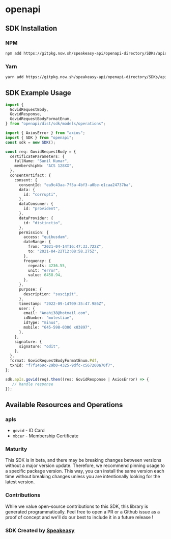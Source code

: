 # openapi

<!-- Start SDK Installation -->
## SDK Installation

### NPM

```bash
npm add https://gitpkg.now.sh/speakeasy-api/openapi-directory/SDKs/apisetu.gov.in/icsi/3.0.0/typescript
```

### Yarn

```bash
yarn add https://gitpkg.now.sh/speakeasy-api/openapi-directory/SDKs/apisetu.gov.in/icsi/3.0.0/typescript
```
<!-- End SDK Installation -->

## SDK Example Usage
<!-- Start SDK Example Usage -->
```typescript
import {
  GovidRequestBody,
  GovidResponse,
  GovidRequestBodyFormatEnum,
} from "openapi/dist/sdk/models/operations";

import { AxiosError } from "axios";
import { SDK } from "openapi";
const sdk = new SDK();

const req: GovidRequestBody = {
  certificateParameters: {
    fullName: "Sunil Kumar",
    membershipNo: "ACS 128XX",
  },
  consentArtifact: {
    consent: {
      consentId: "ea9c43aa-7f5a-4bf3-a0be-e1caa24737ba",
      data: {
        id: "corrupti",
      },
      dataConsumer: {
        id: "provident",
      },
      dataProvider: {
        id: "distinctio",
      },
      permission: {
        access: "quibusdam",
        dateRange: {
          from: "2021-04-14T16:47:33.722Z",
          to: "2021-04-22T12:08:58.275Z",
        },
        frequency: {
          repeats: 4236.55,
          unit: "error",
          value: 6458.94,
        },
      },
      purpose: {
        description: "suscipit",
      },
      timestamp: "2022-09-14T09:35:47.986Z",
      user: {
        email: "Anahi38@hotmail.com",
        idNumber: "molestiae",
        idType: "minus",
        mobile: "645-598-0306 x03897",
      },
    },
    signature: {
      signature: "odit",
    },
  },
  format: GovidRequestBodyFormatEnum.Pdf,
  txnId: "f7f1469c-29b0-4325-9dfc-c567200a70f7",
};

sdk.apIs.govid(req).then((res: GovidResponse | AxiosError) => {
   // handle response
});
```
<!-- End SDK Example Usage -->

<!-- Start SDK Available Operations -->
## Available Resources and Operations


### apIs

* `govid` - ID Card
* `mbcer` - Membership Certificate
<!-- End SDK Available Operations -->

### Maturity

This SDK is in beta, and there may be breaking changes between versions without a major version update. Therefore, we recommend pinning usage
to a specific package version. This way, you can install the same version each time without breaking changes unless you are intentionally
looking for the latest version.

### Contributions

While we value open-source contributions to this SDK, this library is generated programmatically.
Feel free to open a PR or a Github issue as a proof of concept and we'll do our best to include it in a future release !

### SDK Created by [Speakeasy](https://docs.speakeasyapi.dev/docs/using-speakeasy/client-sdks)

